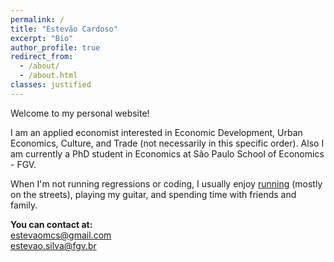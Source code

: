 ```yaml
---
permalink: /
title: "Estevão Cardoso"
excerpt: "Bio"
author_profile: true
redirect_from: 
  - /about/
  - /about.html
classes: justified
---
```


Welcome to my personal website!

I am an applied economist interested in Economic Development, Urban Economics, Culture, and Trade (not necessarily in this specific order). Also I am currently a PhD student in Economics at São Paulo School of Economics - FGV.

When I'm not running regressions or coding, I usually enjoy [running](https://www.strava.com/athletes/26967681) (mostly on the streets), playing my guitar, and spending time with friends and family.


**You can contact at:**  
[estevaomcs@gmail.com](mailto:estevaomcs@gmail.com)  
[estevao.silva@fgv.br](mailto:estevao.silva@fgv.br)
